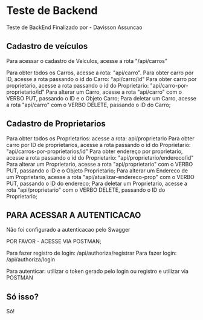 # Teste de Backend

Teste de BackEnd Finalizado por - Davisson Assuncao


## Cadastro de veículos

Para acessar o cadastro de Veículos, acesse a rota "/api/carros"

Para obter todos os Carros, acesse a rota: "api/carro".
Para obter carro por ID, acesse a rota  passando o id do Carro: "api/carro/id"
Para obter carro por proprietario, acesse a rota passando o id do Proprietario: "api/carro-por-proprietario/id"
Para alterar um Carro,  acesse a rota "api/carro" com o VERBO PUT, passando o ID e o Objeto Carro;
Para deletar um Carro, acesse a rota "api/carro" com o VERBO DELETE, passando o ID do Carro;

## Cadastro de Proprietarios

Para obter todos os Proprietarios: acesse a rota: api/proprietario
Para obter carro por ID de proprietarios, acesse a rota  passando o id do Proprietario: "api/carros-por-proprietarios/id"
Para obter endereço por proprietario, acesse a rota passando o id do Proprietario: "api/proprietario/endereco/id"
Para alterar um Proprietario, acesse a rota "api/proprietario" com o VERBO PUT, passando o ID e o Objeto Proprietario;
Para alterar um Endereco de um Proprietario, acesse a rota "api/atualizar-endereco-prop" com o VERBO PUT, passando o ID do endereco;
Para deletar um Proprietario, acesse a rota "api/proprietario" com o VERBO DELETE, passando o ID do Proprietario;

## PARA ACESSAR A AUTENTICACAO

Não foi configurado a autenticacao pelo Swagger

POR FAVOR - ACESSE VIA POSTMAN;

Para fazer registro de login: /api/authoriza/registrar
Para fazer login: /api/authoriza/login

Para autenticar: utilizar o token gerado pelo login ou registro e utilizar via POSTMAN

## Só isso?

Só! 